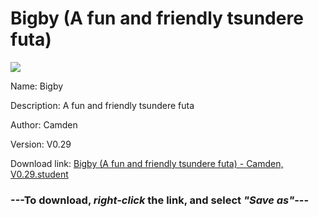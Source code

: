 # Bigby (A fun and friendly tsundere futa)

<img src = "https://raw.githubusercontent.com/Arbiter1223/Daigaku-Gurashi-Custom-Students/master/Students/Files/Bigby%20(A%20fun%20and%20friendly%20tsundere%20futa).png">

Name: Bigby

Description: A fun and friendly tsundere futa

Author: Camden

Version: V0.29

Download link: <a href="https://raw.githubusercontent.com/Arbiter1223/Daigaku-Gurashi-Custom-Students/master/Students/Files/Bigby%20(A%20fun%20and%20friendly%20tsundere%20futa)%20-%20Camden%2C%20V0.29.student">Bigby (A fun and friendly tsundere futa) - Camden, V0.29.student</a>

### ---**To download, _right-click_ the link, and select _"Save as"_**---

